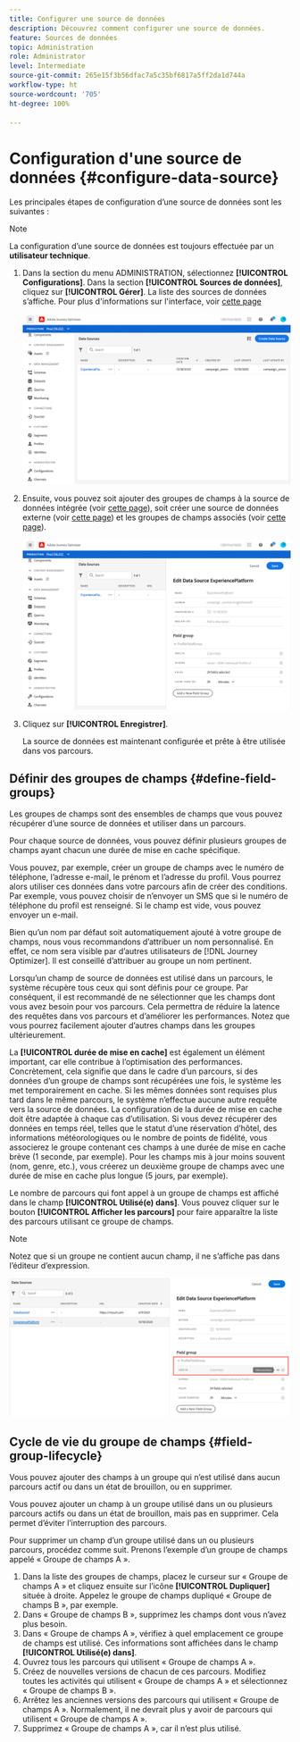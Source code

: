 ```yaml
---
title: Configurer une source de données
description: Découvrez comment configurer une source de données.
feature: Sources de données
topic: Administration
role: Administrator
level: Intermediate
source-git-commit: 265e15f3b56dfac7a5c35bf6817a5ff2da1d744a
workflow-type: ht
source-wordcount: '705'
ht-degree: 100%

---
```


# Configuration d&#39;une source de données {#configure-data-source}

Les principales étapes de configuration d’une source de données sont les suivantes :

>[!NOTE]
>
>La configuration d’une source de données est toujours effectuée par un **utilisateur technique**.

1. Dans la section du menu ADMINISTRATION, sélectionnez **[!UICONTROL Configurations]**. Dans la section **[!UICONTROL Sources de données]**, cliquez sur **[!UICONTROL Gérer]**. La liste des sources de données s’affiche. Pour plus d&#39;informations sur l&#39;interface, voir [cette page](../user-interface.md)

   ![](../assets/journey18.png)

1. Ensuite, vous pouvez soit ajouter des groupes de champs à la source de données intégrée (voir [cette page](../datasource/adobe-experience-platform-data-source.md)), soit créer une source de données externe (voir [cette page](../datasource/external-data-sources.md)) et les groupes de champs associés (voir [cette page](../datasource/configure-data-sources.md#define-field-groups)).

   ![](../assets/journey23.png)

1. Cliquez sur **[!UICONTROL Enregistrer]**.

   La source de données est maintenant configurée et prête à être utilisée dans vos parcours.

## Définir des groupes de champs {#define-field-groups}

Les groupes de champs sont des ensembles de champs que vous pouvez récupérer d’une source de données et utiliser dans un parcours.

Pour chaque source de données, vous pouvez définir plusieurs groupes de champs ayant chacun une durée de mise en cache spécifique.

Vous pouvez, par exemple, créer un groupe de champs avec le numéro de téléphone, l’adresse e-mail, le prénom et l’adresse du profil. Vous pourrez alors utiliser ces données dans votre parcours afin de créer des conditions. Par exemple, vous pouvez choisir de n’envoyer un SMS que si le numéro de téléphone du profil est renseigné. Si le champ est vide, vous pouvez envoyer un e-mail.

Bien qu’un nom par défaut soit automatiquement ajouté à votre groupe de champs, nous vous recommandons d’attribuer un nom personnalisé. En effet, ce nom sera visible par d’autres utilisateurs de [!DNL Journey Optimizer]. Il est conseillé d’attribuer au groupe un nom pertinent.

Lorsqu’un champ de source de données est utilisé dans un parcours, le système récupère tous ceux qui sont définis pour ce groupe. Par conséquent, il est recommandé de ne sélectionner que les champs dont vous avez besoin pour vos parcours. Cela permettra de réduire la latence des requêtes dans vos parcours et d’améliorer les performances. Notez que vous pourrez facilement ajouter d’autres champs dans les groupes ultérieurement.

La **[!UICONTROL durée de mise en cache]** est également un élément important, car elle contribue à l’optimisation des performances. Concrètement, cela signifie que dans le cadre d’un parcours, si des données d’un groupe de champs sont récupérées une fois, le système les met temporairement en cache. Si les mêmes données sont requises plus tard dans le même parcours, le système n’effectue aucune autre requête vers la source de données. La configuration de la durée de mise en cache doit être adaptée à chaque cas d’utilisation. Si vous devez récupérer des données en temps réel, telles que le statut d’une réservation d’hôtel, des informations météorologiques ou le nombre de points de fidélité, vous associerez le groupe contenant ces champs à une durée de mise en cache brève (1 seconde, par exemple). Pour les champs mis à jour moins souvent (nom, genre, etc.), vous créerez un deuxième groupe de champs avec une durée de mise en cache plus longue (5 jours, par exemple).

Le nombre de parcours qui font appel à un groupe de champs est affiché dans le champ **[!UICONTROL Utilisé(e) dans]**. Vous pouvez cliquer sur le bouton **[!UICONTROL Afficher les parcours]** pour faire apparaître la liste des parcours utilisant ce groupe de champs.

>[!NOTE]
>
>Notez que si un groupe ne contient aucun champ, il ne s’affiche pas dans l’éditeur d’expression.

![](../assets/journey3bis.png)

## Cycle de vie du groupe de champs {#field-group-lifecycle}

Vous pouvez ajouter des champs à un groupe qui n’est utilisé dans aucun parcours actif ou dans un état de brouillon, ou en supprimer.

Vous pouvez ajouter un champ à un groupe utilisé dans un ou plusieurs parcours actifs ou dans un état de brouillon, mais pas en supprimer. Cela permet d’éviter l’interruption des parcours.

Pour supprimer un champ d’un groupe utilisé dans un ou plusieurs parcours, procédez comme suit. Prenons l’exemple d’un groupe de champs appelé « Groupe de champs A ».

1. Dans la liste des groupes de champs, placez le curseur sur « Groupe de champs A » et cliquez ensuite sur l’icône **[!UICONTROL Dupliquer]** située à droite. Appelez le groupe de champs dupliqué « Groupe de champs B », par exemple.
1. Dans « Groupe de champs B », supprimez les champs dont vous n’avez plus besoin.
1. Dans « Groupe de champs A », vérifiez à quel emplacement ce groupe de champs est utilisé. Ces informations sont affichées dans le champ **[!UICONTROL Utilisé(e) dans]**.
1. Ouvrez tous les parcours qui utilisent « Groupe de champs A ».
1. Créez de nouvelles versions de chacun de ces parcours. Modifiez toutes les activités qui utilisent « Groupe de champs A » et sélectionnez « Groupe de champs B ».
1. Arrêtez les anciennes versions des parcours qui utilisent « Groupe de champs A ». Normalement, il ne devrait plus y avoir de parcours qui utilisent « Groupe de champs A ».
1. Supprimez « Groupe de champs A », car il n’est plus utilisé.
